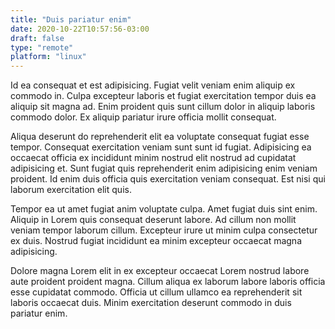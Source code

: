 ```yaml
---
title: "Duis pariatur enim"
date: 2020-10-22T10:57:56-03:00
draft: false
type: "remote"
platform: "linux"
---
```


Id ea consequat et est adipisicing. Fugiat velit veniam enim aliquip ex commodo in. Culpa excepteur laboris et fugiat exercitation tempor duis ea aliquip sit magna ad. Enim proident quis sunt cillum dolor in aliquip laboris commodo dolor. Ex aliquip pariatur irure officia mollit consequat.

Aliqua deserunt do reprehenderit elit ea voluptate consequat fugiat esse tempor. Consequat exercitation veniam sunt sunt id fugiat. Adipisicing ea occaecat officia ex incididunt minim nostrud elit nostrud ad cupidatat adipisicing et. Sunt fugiat quis reprehenderit enim adipisicing enim veniam proident. Id enim duis officia quis exercitation veniam consequat. Est nisi qui laborum exercitation elit quis.

Tempor ea ut amet fugiat anim voluptate culpa. Amet fugiat duis sint enim. Aliquip in Lorem quis consequat deserunt labore. Ad cillum non mollit veniam tempor laborum cillum. Excepteur irure ut minim culpa consectetur ex duis. Nostrud fugiat incididunt ea minim excepteur occaecat magna adipisicing.

Dolore magna Lorem elit in ex excepteur occaecat Lorem nostrud labore aute proident proident magna. Cillum aliqua ex laborum labore laboris officia esse cupidatat commodo. Officia ut cillum ullamco ea reprehenderit sit laboris occaecat duis. Minim exercitation deserunt commodo in duis pariatur enim.